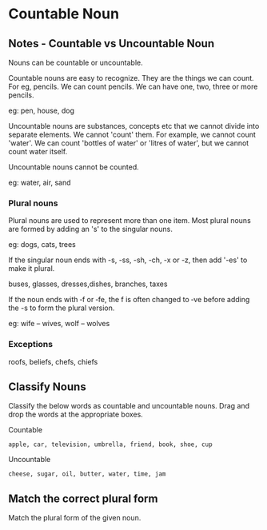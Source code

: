 # Countable Noun

## Notes - Countable vs Uncountable Noun

Nouns can be countable or uncountable.

Countable nouns are easy to recognize. 
They are the things we can count. For eg, pencils. We can count pencils. 
We can have one, two, three or more pencils.

eg: pen, house, dog

Uncountable nouns are substances, concepts etc that we cannot divide into separate elements. 
We cannot 'count' them. For example, we cannot count 'water'. We can count 'bottles of water' or 'litres of water', but we cannot count water itself.

Uncountable nouns cannot be counted.

eg: water, air, sand

### Plural nouns

Plural nouns are used to represent more than one item. Most plural nouns are formed by adding an 's' to the singular nouns.

eg: dogs, cats,  trees

If the singular noun ends with -s, -ss, -sh, -ch, -x or -z, then add '-es' to make it plural.

buses, glasses, dresses,dishes, branches, taxes

If the noun ends with ‑f or ‑fe, the f is often changed to ‑ve before adding the -s to form the plural version.

eg: wife – wives, wolf – wolves

### Exceptions

roofs, beliefs, chefs, chiefs

## Classify Nouns

Classify the below words as countable and uncountable nouns. Drag and drop the words at the appropriate boxes.

Countable
```
apple, car, television, umbrella, friend, book, shoe, cup
```

Uncountable
```
cheese, sugar, oil, butter, water, time, jam
```

## Match the correct plural form

Match the plural form of the given noun.

